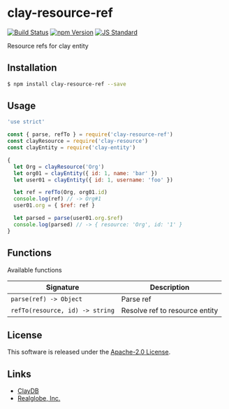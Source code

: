 clay-resource-ref
==========

<!---
This file is generated by ape-tmpl. Do not update manually.
--->

<!-- Badge Start -->
<a name="badges"></a>

[![Build Status][bd_travis_shield_url]][bd_travis_url]
[![npm Version][bd_npm_shield_url]][bd_npm_url]
[![JS Standard][bd_standard_shield_url]][bd_standard_url]

[bd_repo_url]: https://github.com/realglobe-Inc/clay-resource-ref
[bd_travis_url]: http://travis-ci.org/realglobe-Inc/clay-resource-ref
[bd_travis_shield_url]: http://img.shields.io/travis/realglobe-Inc/clay-resource-ref.svg?style=flat
[bd_travis_com_url]: http://travis-ci.com/realglobe-Inc/clay-resource-ref
[bd_travis_com_shield_url]: https://api.travis-ci.com/realglobe-Inc/clay-resource-ref.svg?token=
[bd_license_url]: https://github.com/realglobe-Inc/clay-resource-ref/blob/master/LICENSE
[bd_codeclimate_url]: http://codeclimate.com/github/realglobe-Inc/clay-resource-ref
[bd_codeclimate_shield_url]: http://img.shields.io/codeclimate/github/realglobe-Inc/clay-resource-ref.svg?style=flat
[bd_codeclimate_coverage_shield_url]: http://img.shields.io/codeclimate/coverage/github/realglobe-Inc/clay-resource-ref.svg?style=flat
[bd_gemnasium_url]: https://gemnasium.com/realglobe-Inc/clay-resource-ref
[bd_gemnasium_shield_url]: https://gemnasium.com/realglobe-Inc/clay-resource-ref.svg
[bd_npm_url]: http://www.npmjs.org/package/clay-resource-ref
[bd_npm_shield_url]: http://img.shields.io/npm/v/clay-resource-ref.svg?style=flat
[bd_standard_url]: http://standardjs.com/
[bd_standard_shield_url]: https://img.shields.io/badge/code%20style-standard-brightgreen.svg

<!-- Badge End -->


<!-- Description Start -->
<a name="description"></a>

Resource refs for clay entity

<!-- Description End -->


<!-- Overview Start -->
<a name="overview"></a>



<!-- Overview End -->


<!-- Sections Start -->
<a name="sections"></a>

<!-- Section from "doc/guides/01.Installation.md.hbs" Start -->

<a name="section-doc-guides-01-installation-md"></a>

Installation
-----

```bash
$ npm install clay-resource-ref --save
```


<!-- Section from "doc/guides/01.Installation.md.hbs" End -->

<!-- Section from "doc/guides/02.Usage.md.hbs" Start -->

<a name="section-doc-guides-02-usage-md"></a>

Usage
---------

```javascript
'use strict'

const { parse, refTo } = require('clay-resource-ref')
const clayResource = require('clay-resource')
const clayEntity = require('clay-entity')

{
  let Org = clayResource('Org')
  let org01 = clayEntity({ id: 1, name: 'bar' })
  let user01 = clayEntity({ id: 1, username: 'foo' })

  let ref = refTo(Org, org01.id)
  console.log(ref) // -> Org#1
  user01.org = { $ref: ref }

  let parsed = parse(user01.org.$ref)
  console.log(parsed) // -> { resource: 'Org', id: '1' }
}

```


<!-- Section from "doc/guides/02.Usage.md.hbs" End -->

<!-- Section from "doc/guides/03.Functions.md.hbs" Start -->

<a name="section-doc-guides-03-functions-md"></a>

Functions
---------

Available functions

| Signature | Description |
| ---- | ----------- |
| `parse(ref) -> Object` | Parse ref |
| `refTo(resource, id) -> string` | Resolve ref to resource entity |


<!-- Section from "doc/guides/03.Functions.md.hbs" End -->


<!-- Sections Start -->


<!-- LICENSE Start -->
<a name="license"></a>

License
-------
This software is released under the [Apache-2.0 License](https://github.com/realglobe-Inc/clay-resource-ref/blob/master/LICENSE).

<!-- LICENSE End -->


<!-- Links Start -->
<a name="links"></a>

Links
------

+ [ClayDB][clay_d_b_url]
+ [Realglobe, Inc.][realglobe,_inc__url]

[clay_d_b_url]: https://github.com/realglobe-Inc/claydb
[realglobe,_inc__url]: http://realglobe.jp

<!-- Links End -->
